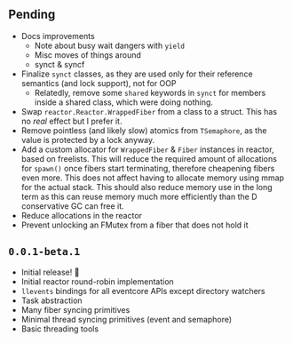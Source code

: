 ## Pending
- Docs improvements
  * Note about busy wait dangers with `yield`
  * Misc moves of things around
  * synct & syncf
- Finalize `synct` classes, as they are used only for their reference semantics (and lock support), not for OOP
  * Relatedly, remove some `shared` keywords in `synct` for members inside a shared class, which were doing nothing.
- Swap `reactor.Reactor.WrappedFiber` from a class to a struct. This has no *real* effect but I prefer it.
- Remove pointless (and likely slow) atomics from `TSemaphore`, as the value is protected by a lock anyway.
- Add a custom allocator for `WrappedFiber` & `Fiber` instances in reactor, based on freelists.
  This will reduce the required amount of allocations for `spawn()` once fibers start terminating, therefore cheapening
  fibers even more. This does not affect having to allocate memory using mmap for the actual stack.
  This should also reduce memory use in the long term as this can reuse memory much more efficiently than the D
  conservative GC can free it.
- Reduce allocations in the reactor
- Prevent unlocking an FMutex from a fiber that does not hold it

## `0.0.1-beta.1`

- Initial release! :tada:
- Initial reactor round-robin implementation
- `llevents` bindings for all eventcore APIs except directory watchers
- Task abstraction
- Many fiber syncing primitives
- Minimal thread syncing primitives (event and semaphore)
- Basic threading tools

